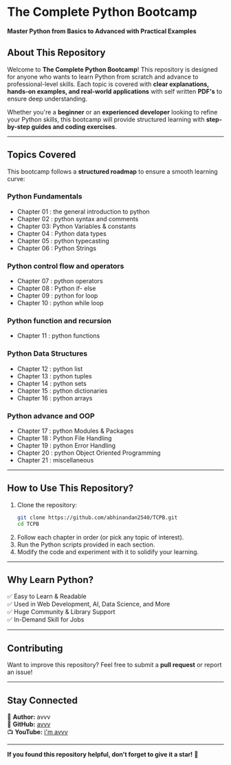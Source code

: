 
# **The Complete Python Bootcamp**  
**Master Python from Basics to Advanced with Practical Examples**  

## **About This Repository**  
Welcome to **The Complete Python Bootcamp**! This repository is designed for anyone who wants to learn Python from scratch and advance to professional-level skills. Each topic is covered with **clear explanations, hands-on examples, and real-world applications** with self written **PDF's** to ensure deep understanding.  

Whether you're a **beginner** or an **experienced developer** looking to refine your Python skills, this bootcamp will provide structured learning with **step-by-step guides and coding exercises**.  

---

## **Topics Covered**  
This bootcamp follows a **structured roadmap** to ensure a smooth learning curve:  

### **Python Fundamentals**  
- Chapter 01 : the general introduction to python
- Chapter 02 : python syntax and comments 
- Chapter 03: Python Variables & constants
- Chapter 04 : Python data types
- Chapter 05 : python typecasting
- Chapter 06 : Python Strings

  

### **Python control flow and operators**  
- Chapter 07 : python operators 
- Chapter 08 : Python if- else 
- Chapter 09 : python for loop
- Chapter 10 : python while loop 


### **Python function and recursion**  
- Chapter 11 : python functions 

### **Python Data Structures**  
- Chapter 12 : python list  
- Chapter 13 : python tuples  
- Chapter 14 : python sets  
- Chapter 15 : python dictionaries  
- Chapter 16 : python arrays 


### **Python advance and OOP**  
- Chapter 17 : python Modules & Packages 
- Chapter 18 : Python File Handling
- Chapter 19 : python Error Handling
- Chapter 20 : python Object Oriented Programming
- Chapter 21 : miscellaneous 

---

## **How to Use This Repository?**  
1. Clone the repository:  
   ```bash
   git clone https://github.com/abhinandan2540/TCPB.git
   cd TCPB
   ```
2. Follow each chapter in order (or pick any topic of interest).  
3. Run the Python scripts provided in each section.  
4. Modify the code and experiment with it to solidify your learning.  

---

## **Why Learn Python?**  
✅ Easy to Learn & Readable  
✅ Used in Web Development, AI, Data Science, and More  
✅ Huge Community & Library Support  
✅ In-Demand Skill for Jobs  

---

## **Contributing**  
   Want to improve this repository? Feel free to submit a **pull request** or report an issue!  

---

## **Stay Connected**  
📌 **Author:** avvv  
🔗 **GitHub:** [avvv](https://github.com/abhinandan2540)  
📺 **YouTube:** [i'm avvv](https://www.youtube.com/channel/UCH_3dW9zdd-8Aio3ePKj3KA)  

---

**If you found this repository helpful, don’t forget to give it a star!** 🌟  

